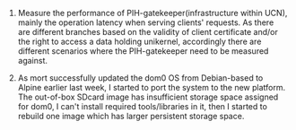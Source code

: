 1. Measure the performance of PIH-gatekeeper(infrastructure within UCN), mainly the operation latency when serving clients' requests. As there are different branches based on the validity of client certificate and/or the right to access a data holding unikernel, accordingly there are different scenarios where the PIH-gatekeeper need to be measured against.

2. As mort successfully updated the dom0 OS from Debian-based to Alpine earlier last week, I started to port the system to the new platform. The out-of-box SDcard image has insufficient storage space assigned for dom0, I can't install required tools/libraries in it, then I started to rebuild one image which has larger persistent storage space.
